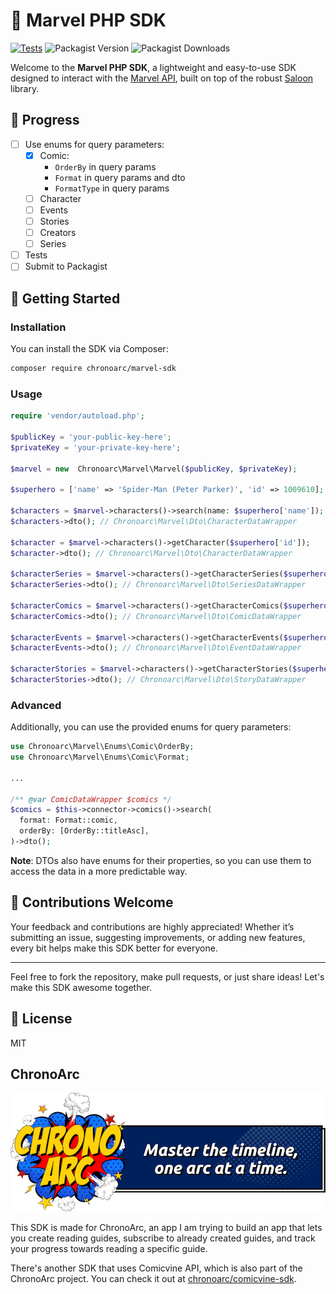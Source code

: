 # 🦸 Marvel PHP SDK

[![Tests](https://github.com/fakeheal/marvel-sdk/actions/workflows/php.yml/badge.svg)](https://github.com/fakeheal/marvel-sdk/actions/workflows/php.yml)
![Packagist Version](https://img.shields.io/packagist/v/chronoarc/marvel)
![Packagist Downloads](https://img.shields.io/packagist/dt/chronoarc/marvel)

Welcome to the **Marvel PHP SDK**, a lightweight and easy-to-use SDK designed to interact with
the [Marvel API](https://developer.marvel.com/), built on top of the robust [Saloon](https://docs.saloon.dev)
library.

## 🚧 Progress

- [ ] Use enums for query parameters:
    - [x] Comic:
        - `OrderBy` in query params
        - `Format` in query params and dto
        - `FormatType` in query params
    - [ ] Character
    - [ ] Events
    - [ ] Stories
    - [ ] Creators
    - [ ] Series
- [ ] Tests
- [ ] Submit to Packagist

## 🚀 Getting Started

### Installation

You can install the SDK via Composer:

```bash
composer require chronoarc/marvel-sdk
```

### Usage

```php
require 'vendor/autoload.php';

$publicKey = 'your-public-key-here';
$privateKey = 'your-private-key-here';

$marvel = new  Chronoarc\Marvel\Marvel($publicKey, $privateKey);

$superhero = ['name' => 'Spider-Man (Peter Parker)', 'id' => 1009610];

$characters = $marvel->characters()->search(name: $superhero['name']);
$characters->dto(); // Chronoarc\Marvel\Dto\CharacterDataWrapper

$character = $marvel->characters()->getCharacter($superhero['id']);
$character->dto(); // Chronoarc\Marvel\Dto\CharacterDataWrapper

$characterSeries = $marvel->characters()->getCharacterSeries($superhero['id']);
$characterSeries->dto(); // Chronoarc\Marvel\Dto\SeriesDataWrapper

$characterComics = $marvel->characters()->getCharacterComics($superhero['id']);
$characterComics->dto(); // Chronoarc\Marvel\Dto\ComicDataWrapper

$characterEvents = $marvel->characters()->getCharacterEvents($superhero['id']);
$characterEvents->dto(); // Chronoarc\Marvel\Dto\EventDataWrapper

$characterStories = $marvel->characters()->getCharacterStories($superhero['id']);
$characterStories->dto(); // Chronoarc\Marvel\Dto\StoryDataWrapper
```

### Advanced

Additionally, you can use the provided enums for query parameters:

```php  
use Chronoarc\Marvel\Enums\Comic\OrderBy;
use Chronoarc\Marvel\Enums\Comic\Format;

...

/** @var ComicDataWrapper $comics */
$comics = $this->connector->comics()->search(
  format: Format::comic,
  orderBy: [OrderBy::titleAsc],
)->dto();
```

**Note**: DTOs also have enums for their properties, so you can use them to access the data in a more predictable way.

## 🤝 Contributions Welcome

Your feedback and contributions are highly appreciated! Whether it’s submitting an issue, suggesting improvements, or
adding new features, every bit helps make this SDK better for everyone.

---

Feel free to fork the repository, make pull requests, or just share ideas! Let's make this SDK awesome together.

## 📝 License

MIT

## ChronoArc

<p align="center">
<img src="./chronoarc.png" alt="ChronoArc" />
</p>

This SDK is made for ChronoArc, an app I am trying to build an app that lets you create reading guides, subscribe to
already created guides, and track your
progress towards reading a specific guide.

There's another SDK that uses Comicvine API, which is also part of the ChronoArc project. You can check it
out at [chronoarc/comicvine-sdk](https://github.com/fakeheal/comicvine-sdk).